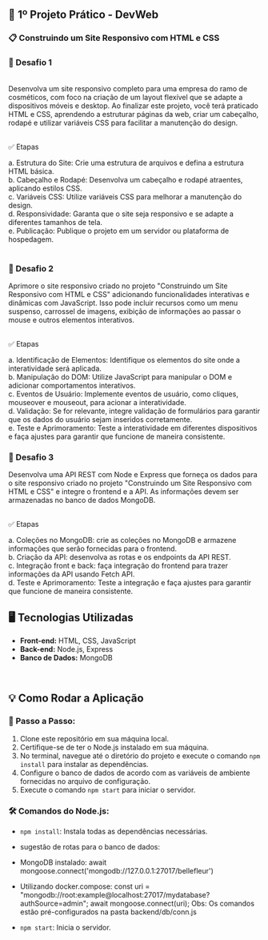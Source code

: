 ## 🚀 1º Projeto Prático - DevWeb
### 📋 Construindo um Site Responsivo com HTML e CSS

### 🚩 Desafio 1
<br>
Desenvolva um site responsivo completo para uma empresa do ramo de cosméticos, com foco na criação de um layout flexível que se adapte a dispositivos móveis e desktop. Ao finalizar este projeto, você terá praticado HTML e CSS, aprendendo a estruturar páginas da web, criar um cabeçalho, rodapé e utilizar variáveis CSS para facilitar a manutenção do design.

<br>✅ Etapas<br>

a. Estrutura do Site: Crie uma estrutura de arquivos e defina a estrutura HTML básica.<br>
b. Cabeçalho e Rodapé: Desenvolva um cabeçalho e rodapé atraentes, aplicando estilos CSS.<br>
c. Variáveis CSS: Utilize variáveis CSS para melhorar a manutenção do design.<br>
d. Responsividade: Garanta que o site seja responsivo e se adapte a diferentes tamanhos de tela.<br>
e. Publicação: Publique o projeto em um servidor ou plataforma de hospedagem.<br><br>


### 🚩 Desafio 2
Aprimore o site responsivo criado no projeto "Construindo um Site Responsivo com HTML e CSS" adicionando funcionalidades interativas e dinâmicas com JavaScript. Isso pode incluir recursos como um menu suspenso, carrossel de imagens, exibição de informações ao passar o mouse e outros elementos interativos.

<br>✅ Etapas<br>

a. Identificação de Elementos: Identifique os elementos do site onde a interatividade será aplicada.<br>
b. Manipulação do DOM: Utilize JavaScript para manipular o DOM e adicionar comportamentos interativos.<br>
c. Eventos de Usuário: Implemente eventos de usuário, como cliques, mouseover e mouseout, para acionar a interatividade.<br>
d. Validação: Se for relevante, integre validação de formulários para garantir que os dados do usuário sejam inseridos corretamente.<br>
e. Teste e Aprimoramento: Teste a interatividade em diferentes dispositivos e faça ajustes para garantir que funcione de maneira consistente.<br>

### 🚩 Desafio 3
Desenvolva uma API REST com Node e Express que forneça os dados para o site responsivo criado no projeto "Construindo um Site Responsivo com HTML e CSS" e integre o frontend e a API. As informações devem ser armazenadas no banco de dados MongoDB.

<br>✅ Etapas<br>

a. Coleções no MongoDB: crie as coleções no MongoDB e armazene informações que serão fornecidas para o frontend.<br>
b. Criação da API: desenvolva as rotas e os endpoints da API REST.<br>
c. Integração front e back: faça integração do frontend para trazer informações da API usando Fetch API.<br>
d. Teste e Aprimoramento: Teste a integração e faça ajustes para garantir que funcione de maneira consistente.<br>


## 🖥️ Tecnologias Utilizadas

- **Front-end:** HTML, CSS, JavaScript
- **Back-end:** Node.js, Express
- **Banco de Dados:** MongoDB
<br>

## 💡  Como Rodar a Aplicação

### 📌 Passo a Passo:

1. Clone este repositório em sua máquina local.
2. Certifique-se de ter o Node.js instalado em sua máquina.
3. No terminal, navegue até o diretório do projeto e execute o comando `npm install` para instalar as dependências.
4. Configure o banco de dados de acordo com as variáveis de ambiente fornecidas no arquivo de configuração. 
5. Execute o comando `npm start` para iniciar o servidor.

### 🛠️ Comandos do Node.js:

- `npm install`: Instala todas as dependências necessárias.

-  sugestão de rotas para o banco de dados:
-  MongoDB instalado:
await mongoose.connect('mongodb://127.0.0.1:27017/bellefleur')
-  Utilizando docker.compose:
const uri = "mongodb://root:example@localhost:27017/mydatabase?authSource=admin";
await mongoose.connect(uri);
Obs: Os comandos estão pré-configurados na pasta backend/db/conn.js

- `npm start`: Inicia o servidor.
<br>


